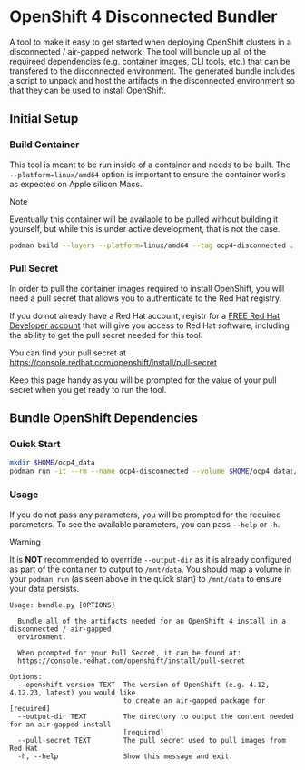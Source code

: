 # OpenShift 4 Disconnected Bundler

A tool to make it easy to get started when deploying OpenShift clusters in a
disconnected / air-gapped network. The tool will bundle up all of the requireed
dependencies (e.g. container images, CLI tools, etc.) that can be transfered to
the disconnected environment. The generated bundle includes a script to unpack
and host the artifacts in the disconnected environment so that they can be used
to install OpenShift.

## Initial Setup

### Build Container

This tool is meant to be run inside of a container and needs to be built. The
`--platform=linux/amd64` option is important to ensure the container works as
expected on Apple silicon Macs.

> [!NOTE]
> Eventually this container will be available to be pulled without building it
> yourself, but while this is under active development, that is not the case.

```bash
podman build --layers --platform=linux/amd64 --tag ocp4-disconnected .
```

### Pull Secret

In order to pull the container images required to install OpenShift, you will
need a pull secret that allows you to authenticate to the Red Hat registry.

If you do not already have a Red Hat account, registr for a [FREE Red Hat
Developer account](https://developers.redhat.com/register/) that will give you
access to Red Hat software, including the ability to get the pull secret needed
for this tool.

You can find your pull secret at
https://console.redhat.com/openshift/install/pull-secret

Keep this page handy as you will be prompted for the value of your pull secret
when you get ready to run the tool.

## Bundle OpenShift Dependencies

### Quick Start

```bash
mkdir $HOME/ocp4_data
podman run -it --rm --name ocp4-disconnected --volume $HOME/ocp4_data:/mnt/data:z localhost/ocp4-disconnected
```

### Usage

If you do not pass any parameters, you will be prompted for the required
parameters. To see the available parameters, you can pass `--help` or `-h`.

> [!WARNING]
> It is **NOT** recommended to override `--output-dir` as it is already
> configured as part of the container to output to `/mnt/data`. You should map
> a volume in your `podman run` (as seen above in the quick start) to
> `/mnt/data` to ensure your data persists.

```
Usage: bundle.py [OPTIONS]

  Bundle all of the artifacts needed for an OpenShift 4 install in a disconnected / air-gapped
  environment.

  When prompted for your Pull Secret, it can be found at:
  https://console.redhat.com/openshift/install/pull-secret

Options:
  --openshift-version TEXT  The version of OpenShift (e.g. 4.12, 4.12.23, latest) you would like
                            to create an air-gapped package for  [required]
  --output-dir TEXT         The directory to output the content needed for an air-gapped install
                            [required]
  --pull-secret TEXT        The pull secret used to pull images from Red Hat
  -h, --help                Show this message and exit.
```
